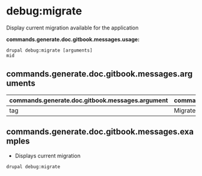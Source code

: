 # debug:migrate
Display current migration available for the application

**commands.generate.doc.gitbook.messages.usage:**
```
drupal debug:migrate [arguments]
mid
```

## commands.generate.doc.gitbook.messages.arguments
commands.generate.doc.gitbook.messages.argument | commands.generate.doc.gitbook.messages.details
---------|-------------
tag | Migrate tag

## commands.generate.doc.gitbook.messages.examples
* Displays current migration
```
drupal debug:migrate
```
